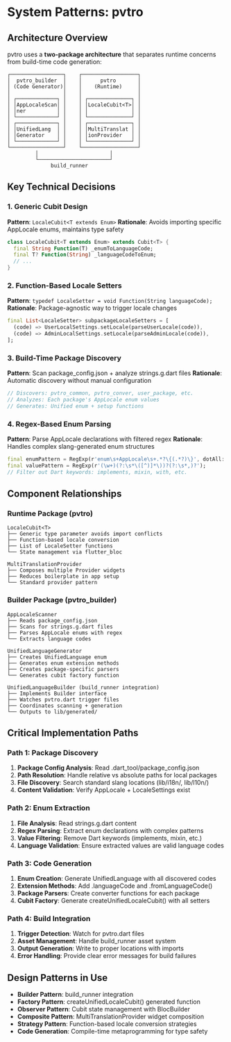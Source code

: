 # System Patterns: pvtro

## Architecture Overview

pvtro uses a **two-package architecture** that separates runtime concerns from build-time code generation:

```
┌─────────────────┐    ┌──────────────────┐
│  pvtro_builder  │    │      pvtro       │
│ (Code Generator)│    │    (Runtime)     │
│                 │    │                  │
│ ┌─────────────┐ │    │ ┌──────────────┐ │
│ │AppLocaleScan│ │    │ │LocaleCubit<T>│ │
│ │ner          │ │    │ │              │ │
│ └─────────────┘ │    │ └──────────────┘ │
│ ┌─────────────┐ │    │ ┌──────────────┐ │
│ │UnifiedLang  │ │    │ │MultiTranslat │ │
│ │Generator    │ │    │ │ionProvider   │ │
│ └─────────────┘ │    │ └──────────────┘ │
└─────────────────┘    └──────────────────┘
         │                       │
         └───────────────────────┘
              build_runner
```

## Key Technical Decisions

### 1. Generic Cubit Design
**Pattern**: `LocaleCubit<T extends Enum>`
**Rationale**: Avoids importing specific AppLocale enums, maintains type safety
```dart
class LocaleCubit<T extends Enum> extends Cubit<T> {
  final String Function(T) _enumToLanguageCode;
  final T? Function(String) _languageCodeToEnum;
  // ...
}
```

### 2. Function-Based Locale Setters
**Pattern**: `typedef LocaleSetter = void Function(String languageCode);`
**Rationale**: Package-agnostic way to trigger locale changes
```dart
final List<LocaleSetter> subpackageLocaleSetters = [
  (code) => UserLocalSettings.setLocale(parseUserLocale(code)),
  (code) => AdminLocalSettings.setLocale(parseAdminLocale(code)),
];
```

### 3. Build-Time Package Discovery
**Pattern**: Scan package_config.json + analyze strings.g.dart files
**Rationale**: Automatic discovery without manual configuration
```dart
// Discovers: pvtro_common, pvtro_conver, user_package, etc.
// Analyzes: Each package's AppLocale enum values
// Generates: Unified enum + setup functions
```

### 4. Regex-Based Enum Parsing  
**Pattern**: Parse AppLocale declarations with filtered regex
**Rationale**: Handles complex slang-generated enum structures
```dart
final enumPattern = RegExp(r'enum\s+AppLocale\s+.*?\{(.*?)\}', dotAll: true);
final valuePattern = RegExp(r'(\w+)(?:\s*\([^)]*\))?(?:\s*,)?');
// Filter out Dart keywords: implements, mixin, with, etc.
```

## Component Relationships

### Runtime Package (pvtro)
```
LocaleCubit<T>
├── Generic type parameter avoids import conflicts
├── Function-based locale conversion
├── List of LocaleSetter functions
└── State management via flutter_bloc

MultiTranslationProvider  
├── Composes multiple Provider widgets
├── Reduces boilerplate in app setup
└── Standard provider pattern
```

### Builder Package (pvtro_builder)
```
AppLocaleScanner
├── Reads package_config.json
├── Scans for strings.g.dart files  
├── Parses AppLocale enums with regex
└── Extracts language codes

UnifiedLanguageGenerator
├── Creates UnifiedLanguage enum
├── Generates enum extension methods
├── Creates package-specific parsers
└── Generates cubit factory function

UnifiedLanguageBuilder (build_runner integration)
├── Implements Builder interface
├── Watches pvtro.dart trigger files
├── Coordinates scanning + generation
└── Outputs to lib/generated/
```

## Critical Implementation Paths

### Path 1: Package Discovery
1. **Package Config Analysis**: Read .dart_tool/package_config.json
2. **Path Resolution**: Handle relative vs absolute paths for local packages  
3. **File Discovery**: Search standard slang locations (lib/i18n/, lib/l10n/)
4. **Content Validation**: Verify AppLocale + LocaleSettings exist

### Path 2: Enum Extraction
1. **File Analysis**: Read strings.g.dart content
2. **Regex Parsing**: Extract enum declarations with complex patterns
3. **Value Filtering**: Remove Dart keywords (implements, mixin, etc.)
4. **Language Validation**: Ensure extracted values are valid language codes

### Path 3: Code Generation
1. **Enum Creation**: Generate UnifiedLanguage with all discovered codes
2. **Extension Methods**: Add .languageCode and .fromLanguageCode() 
3. **Package Parsers**: Create converter functions for each package
4. **Cubit Factory**: Generate createUnifiedLocaleCubit() with all setters

### Path 4: Build Integration
1. **Trigger Detection**: Watch for pvtro.dart files
2. **Asset Management**: Handle build_runner asset system
3. **Output Generation**: Write to proper locations with imports
4. **Error Handling**: Provide clear error messages for build failures

## Design Patterns in Use

- **Builder Pattern**: build_runner integration
- **Factory Pattern**: createUnifiedLocaleCubit() generated function
- **Observer Pattern**: Cubit state management with BlocBuilder
- **Composite Pattern**: MultiTranslationProvider widget composition  
- **Strategy Pattern**: Function-based locale conversion strategies
- **Code Generation**: Compile-time metaprogramming for type safety